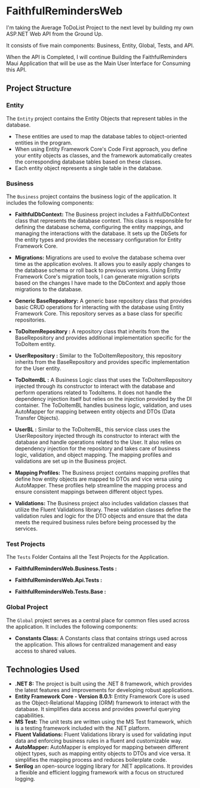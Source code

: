 # FaithfulRemindersWeb

I'm taking the Average ToDoList Project to the next level by building my own ASP.NET Web API from the Ground Up.

It consists of five main components: Business, Entity, Global, Tests, and API.

When the API is Completed, I will continue Building the FaithfulReminders Maui Application that will be use as the Main User Interface for Consuming this API. 

## Project Structure

### Entity
The `Entity` project contains the Entity Objects that represent tables in the database. 
- These entities are used to map the database tables to object-oriented entities in the program.
- When using Entity Framework Core's Code First approach, you define your entity objects as classes, and the framework automatically creates the corresponding database tables based on these classes. 
- Each entity object represents a single table in the database.

### Business
The `Business` project contains the business logic of the application. It includes the following components:

- **FaithfulDbContext:** The Business project includes a FaithfulDbContext class that represents the database context. This class is responsible for defining the database schema, configuring the entity mappings, and managing the interactions with the database. It sets up the DbSets for the entity types and provides the necessary configuration for Entity Framework Core.

- **Migrations:** Migrations are used to evolve the database schema over time as the application evolves. It allows you to easily apply changes to the database schema or roll back to previous versions. Using Entity Framework Core's migration tools, I can generate migration scripts based on the changes I have made to the DbContext and apply those migrations to the database.

- **Generic BaseRepository:** A generic base repository class that provides basic CRUD operations for interacting with the database using Entity Framework Core. This repository serves as a base class for specific repositories.

- **ToDoItemRepository :** A repository class that inherits from the BaseRepository and provides additional implementation specific for the ToDoItem entity.

- **UserRepository :** Similar to the ToDoItemRepository, this repository inherits from the BaseRepository and provides specific implementation for the User entity.

- **ToDoItemBL :** A Business Logic class that uses the ToDoItemRepository injected through its constructor to interact with the database and perform operations related to TodoItems. It does not handle the dependency injection itself but relies on the injection provided by the DI container. The ToDoItemBL handles business logic, validation, and uses AutoMapper for mapping between entity objects and DTOs (Data Transfer Objects).

- **UserBL :** Similar to the ToDoItemBL, this service class uses the UserRepository injected through its constructor to interact with the database and handle operations related to the User. It also relies on dependency injection for the repository and takes care of business logic, validation, and object mapping. The mapping profiles and validations are set up in the Business project.

- **Mapping Profiles:** The Business project contains mapping profiles that define how entity objects are mapped to DTOs and vice versa using AutoMapper. These profiles help streamline the mapping process and ensure consistent mappings between different object types.

- **Validations:** The Business project also includes validation classes that utilize the Fluent Validations library. These validation classes define the validation rules and logic for the DTO objects and ensure that the data meets the required business rules before being processed by the services.

### Test Projects
The `Tests` Folder Contains all the Test Projects for the Application.
- **FaithfulRemindersWeb.Business.Tests :**
  
- **FaithfulRemindersWeb.Api.Tests :**
  
- **FaithfulRemindersWeb.Tests.Base :** 

### Global Project
The `Global` project serves as a central place for common files used across the application. It includes the following components:

- **Constants Class:** A Constants class that contains strings used across the application. This allows for centralized management and easy access to shared values.
  
## Technologies Used

- **.NET 8:** The project is built using the .NET 8 framework, which provides the latest features and improvements for developing robust applications.
- **Entity Framework Core - Version 8.0.1:** Entity Framework Core is used as the Object-Relational Mapping (ORM) framework to interact with the database. It simplifies data access and provides powerful querying capabilities.
- **MS Test:** The unit tests are written using the MS Test framework, which is a testing framework included with the .NET platform.
- **Fluent Validations:** Fluent Validations library is used for validating input data and enforcing business rules in a fluent and customizable way.
- **AutoMapper:** AutoMapper is employed for mapping between different object types, such as mapping entity objects to DTOs and vice versa. It simplifies the mapping process and reduces boilerplate code.
- **Serilog** an open-source logging library for .NET applications. It provides a flexible and efficient logging framework with a focus on structured logging.
